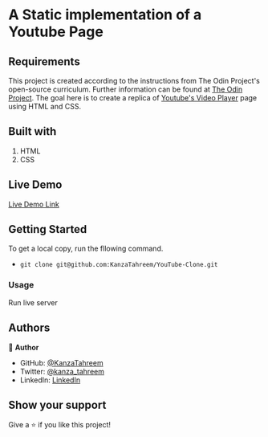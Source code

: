 # A Static implementation of a Youtube Page
## Requirements
This project is created according to the instructions from The Odin Project's open-source curriculum.
Further information can be found at [The Odin Project](https://github.com/TheOdinProject/curriculum/tree/b5b6fc5cfedbcc28005eb92aca8ba79e0e81bdc8/html_css).
The goal here is to create a replica of [Youtube's Video Player](https://www.youtube.com/watch?v=V74l_zS1x8E&ab_channel=TheOdinProject) page using HTML and CSS. 

## Built with
1. HTML
2. CSS

## Live Demo

[Live Demo Link](https://kanzatahreem.github.io/YouTube-Clone/)

## Getting Started

To get a local copy, run the fllowing command.

- `git clone git@github.com:KanzaTahreem/YouTube-Clone.git`

### Usage

Run live server

## Authors

👤 **Author**

- GitHub: [@KanzaTahreem](https://github.com/KanzaTahreem)
- Twitter: [@kanza_tahreem](https://twitter.com/kanza_tahreem)
- LinkedIn: [LinkedIn](https://www.linkedin.com/in/kanza-tahreem/)

## Show your support

Give a ⭐️ if you like this project!


